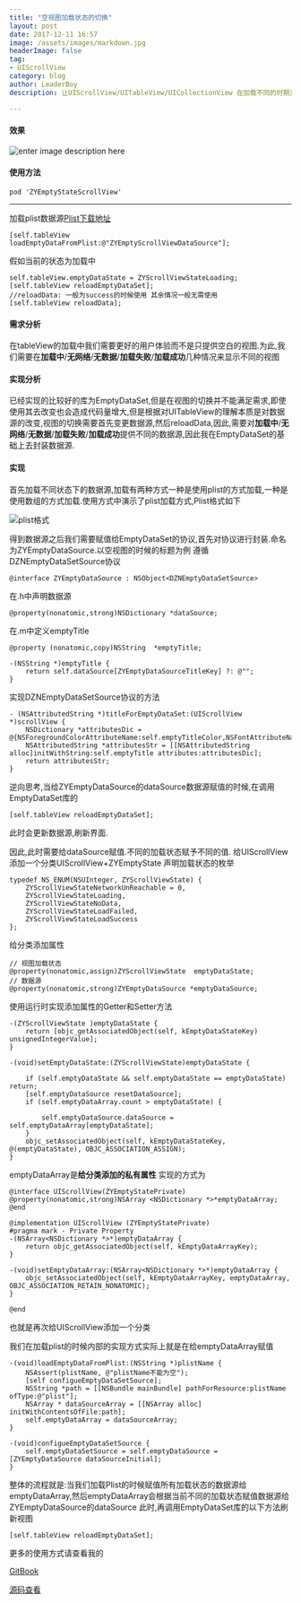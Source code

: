 ```yaml
---
title: "空视图加载状态的切换"
layout: post
date: 2017-12-11 16:57
image: /assets/images/markdown.jpg
headerImage: false
tag:
- UIScrollView
category: blog
author: LeaderBoy
description: 让UIScrollView/UITableView/UICollectionView 在加载不同的时期显示不同的视图,比如加载成功,加载中,加载无数据,无网络连接,加载失败几种情况显示不同的视图,避免空白页面体验差,只需三行代码.

---
```

#### 效果
![enter image description here](http://p13zzx9gf.bkt.clouddn.com/ZYEmptyStateScrollView.gif)

#### 使用方法
```
pod 'ZYEmptyStateScrollView'
```


----------
加载plist数据源[Plist下载地址](http://p13zzx9gf.bkt.clouddn.com/ZYEmptyScrollViewDataSource.plist)

```
[self.tableView loadEmptyDataFromPlist:@"ZYEmptyScrollViewDataSource"];
```
假如当前的状态为加载中
```
self.tableView.emptyDataState = ZYScrollViewStateLoading;
[self.tableView reloadEmptyDataSet];
//reloadData: 一般为success的时候使用 其余情况一般无需使用
[self.tableView reloadData];
```

#### 需求分析
在tableView的加载中我们需要更好的用户体验而不是只提供空白的视图.为此,我们需要在**加载中**/**无网络**/**无数据**/**加载失败**/**加载成功**几种情况来显示不同的视图


#### 实现分析
已经实现的比较好的库为EmptyDataSet,但是在视图的切换并不能满足需求,即使使用其去改变也会造成代码量增大,但是根据对UITableView的理解本质是对数据源的改变,视图的切换需要首先变更数据源,然后reloadData,因此,需要对**加载中**/**无网络**/**无数据**/**加载失败**/**加载成功**提供不同的数据源,因此我在EmptyDataSet的基础上去封装数据源.

#### 实现
首先加载不同状态下的数据源,加载有两种方式一种是使用plist的方式加载,一种是使用数组的方式加载.使用方式中演示了plist加载方式,Plist格式如下

![plist格式](http://ozim7ibb7.bkt.clouddn.com/blog_04_01.png)

得到数据源之后我们需要赋值给EmptyDataSet的协议,首先对协议进行封装.命名为ZYEmptyDataSource.以空视图的时候的标题为例
遵循DZNEmptyDataSetSource协议
```
@interface ZYEmptyDataSource : NSObject<DZNEmptyDataSetSource>
```

在.h中声明数据源
```
@property(nonatomic,strong)NSDictionary *dataSource;

```
在.m中定义emptyTitle
```
@property (nonatomic,copy)NSString  *emptyTitle;

```
```
-(NSString *)emptyTitle {
    return self.dataSource[ZYEmptyDataSourceTitleKey] ?: @"";
}
```
实现DZNEmptyDataSetSource协议的方法

```
- (NSAttributedString *)titleForEmptyDataSet:(UIScrollView *)scrollView {
    NSDictionary *attributesDic = @{NSForegroundColorAttributeName:self.emptyTitleColor,NSFontAttributeName:self.emptyTitleFont};
    NSAttributedString *attributesStr = [[NSAttributedString alloc]initWithString:self.emptyTitle attributes:attributesDic];
    return attributesStr;
}
```
逆向思考,当给ZYEmptyDataSource的dataSource数据源赋值的时候,在调用EmptyDataSet库的
```
[self.tableView reloadEmptyDataSet];
```
此时会更新数据源,刷新界面.

因此,此时需要给dataSource赋值.不同的加载状态赋予不同的值.
给UIScrollView添加一个分类UIScrollView+ZYEmptyState
声明加载状态的枚举
```
typedef NS_ENUM(NSUInteger, ZYScrollViewState) {
    ZYScrollViewStateNetworkUnReachable = 0,
    ZYScrollViewStateLoading,
    ZYScrollViewStateNoData,
    ZYScrollViewStateLoadFailed,
    ZYScrollViewStateLoadSuccess
};
```

给分类添加属性
```
// 视图加载状态
@property(nonatomic,assign)ZYScrollViewState  emptyDataState;
// 数据源
@property(nonatomic,strong)ZYEmptyDataSource *emptyDataSource;

```
使用运行时实现添加属性的Getter和Setter方法
```
-(ZYScrollViewState )emptyDataState {
    return [objc_getAssociatedObject(self, kEmptyDataStateKey) unsignedIntegerValue];
}
```

```
-(void)setEmptyDataState:(ZYScrollViewState)emptyDataState {
    
    if (self.emptyDataState && self.emptyDataState == emptyDataState) return;
    [self.emptyDataSource resetDataSource];
    if (self.emptyDataArray.count > emptyDataState) {
        
        self.emptyDataSource.dataSource = self.emptyDataArray[emptyDataState];
    }
    objc_setAssociatedObject(self, kEmptyDataStateKey, @(emptyDataState), OBJC_ASSOCIATION_ASSIGN);
}
```

emptyDataArray是**给分类添加的私有属性** 实现的方式为
```
@interface UIScrollView(ZYEmptyStatePrivate)
@property(nonatomic,strong)NSArray <NSDictionary *>*emptyDataArray;
@end

@implementation UIScrollView (ZYEmptyStatePrivate)
#pragma mark - Private Property
-(NSArray<NSDictionary *>*)emptyDataArray {
    return objc_getAssociatedObject(self, kEmptyDataArrayKey);
}

-(void)setEmptyDataArray:(NSArray<NSDictionary *>*)emptyDataArray {
    objc_setAssociatedObject(self, kEmptyDataArrayKey, emptyDataArray, OBJC_ASSOCIATION_RETAIN_NONATOMIC);
}

@end
```
也就是再次给UIScrollView添加一个分类

我们在加载plist的时候内部的实现方式实际上就是在给emptyDataArray赋值

```
-(void)loadEmptyDataFromPlist:(NSString *)plistName {
    NSAssert(plistName, @"plistName不能为空");
    [self configueEmptyDataSetSource];
    NSString *path = [[NSBundle mainBundle] pathForResource:plistName ofType:@"plist"];
    NSArray * dataSourceArray = [[NSArray alloc] initWithContentsOfFile:path];
    self.emptyDataArray = dataSourceArray;
}

-(void)configueEmptyDataSetSource {
    self.emptyDataSetSource = self.emptyDataSource = [ZYEmptyDataSource dataSourceInitial];
}
```

整体的流程就是:当我们加载Plist的时候赋值所有加载状态的数据源给emptyDataArray,然后emptyDataArray会根据当前不同的加载状态赋值数据源给ZYEmptyDataSource的dataSource
此时,再调用EmptyDataSet库的以下方法刷新视图
```
[self.tableView reloadEmptyDataSet];
```

更多的使用方式请查看我的

[GitBook](https://leaderboy.gitbooks.io/zycomponents/content/zyemptystatescrollview.html)

[源码查看](https://github.com/LeaderBoy/ZYEmptyStateScrollView)




